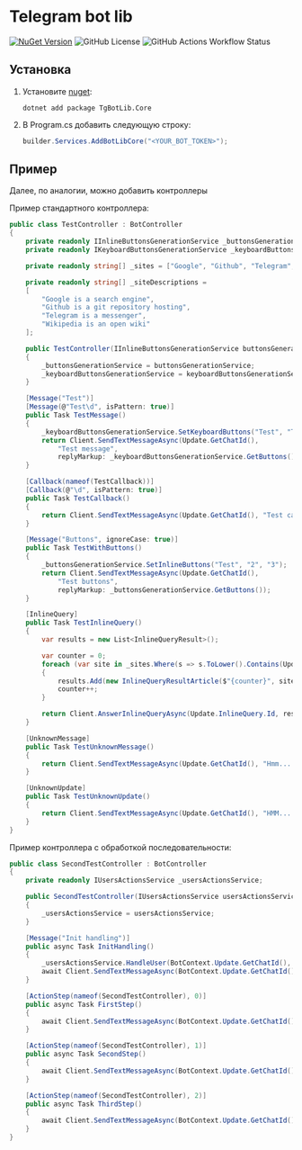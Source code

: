 # Telegram bot lib

[![NuGet Version](https://img.shields.io/nuget/v/TgBotLib.Core)](https://www.nuget.org/packages/TgBotLib.Core#readme-body-tab)
![GitHub License](https://img.shields.io/github/license/MJSasha/tg-bot-lib)
![GitHub Actions Workflow Status](https://img.shields.io/github/actions/workflow/status/MJSasha/tg-bot-lib/main.yml)

## Установка

1. Установите [nuget](https://www.nuget.org/packages/TgBotLib.Core#readme-body-tab):
    ```shell
    dotnet add package TgBotLib.Core
    ```
2. В Program.cs добавить следующую строку:
    ```csharp
    builder.Services.AddBotLibCore("<YOUR_BOT_TOKEN>");
    ```

## Пример

Далее, по аналогии, можно добавить контроллеры

Пример стандартного контроллера:

```csharp
public class TestController : BotController
{
    private readonly IInlineButtonsGenerationService _buttonsGenerationService;
    private readonly IKeyboardButtonsGenerationService _keyboardButtonsGenerationService;

    private readonly string[] _sites = ["Google", "Github", "Telegram", "Wikipedia"];

    private readonly string[] _siteDescriptions =
    [
        "Google is a search engine",
        "Github is a git repository hosting",
        "Telegram is a messenger",
        "Wikipedia is an open wiki"
    ];

    public TestController(IInlineButtonsGenerationService buttonsGenerationService, IKeyboardButtonsGenerationService keyboardButtonsGenerationService)
    {
        _buttonsGenerationService = buttonsGenerationService;
        _keyboardButtonsGenerationService = keyboardButtonsGenerationService;
    }

    [Message("Test")]
    [Message(@"Test\d", isPattern: true)]
    public Task TestMessage()
    {
        _keyboardButtonsGenerationService.SetKeyboardButtons("Test", "Test1", "Buttons");
        return Client.SendTextMessageAsync(Update.GetChatId(),
            "Test message",
            replyMarkup: _keyboardButtonsGenerationService.GetButtons());
    }

    [Callback(nameof(TestCallback))]
    [Callback(@"\d", isPattern: true)]
    public Task TestCallback()
    {
        return Client.SendTextMessageAsync(Update.GetChatId(), "Test callback");
    }

    [Message("Buttons", ignoreCase: true)]
    public Task TestWithButtons()
    {
        _buttonsGenerationService.SetInlineButtons("Test", "2", "3");
        return Client.SendTextMessageAsync(Update.GetChatId(),
            "Test buttons",
            replyMarkup: _buttonsGenerationService.GetButtons());
    }

    [InlineQuery]
    public Task TestInlineQuery()
    {
        var results = new List<InlineQueryResult>();

        var counter = 0;
        foreach (var site in _sites.Where(s => s.ToLower().Contains(Update.InlineQuery.Query.ToLower())))
        {
            results.Add(new InlineQueryResultArticle($"{counter}", site, new InputTextMessageContent(_siteDescriptions[counter])));
            counter++;
        }

        return Client.AnswerInlineQueryAsync(Update.InlineQuery.Id, results);
    }

    [UnknownMessage]
    public Task TestUnknownMessage()
    {
        return Client.SendTextMessageAsync(Update.GetChatId(), "Hmm... 🤔");
    }

    [UnknownUpdate]
    public Task TestUnknownUpdate()
    {
        return Client.SendTextMessageAsync(Update.GetChatId(), "HMM... 🤔");
    }
}
```

Пример контроллера с обработкой последовательности:

```csharp
public class SecondTestController : BotController
{
    private readonly IUsersActionsService _usersActionsService;

    public SecondTestController(IUsersActionsService usersActionsService)
    {
        _usersActionsService = usersActionsService;
    }

    [Message("Init handling")]
    public async Task InitHandling()
    {
        _usersActionsService.HandleUser(BotContext.Update.GetChatId(), nameof(SecondTestController));
        await Client.SendTextMessageAsync(BotContext.Update.GetChatId(), "Handling inited");
    }

    [ActionStep(nameof(SecondTestController), 0)]
    public async Task FirstStep()
    {
        await Client.SendTextMessageAsync(BotContext.Update.GetChatId(), $"First step {BotContext.Update.GetMessageText()}");
    }

    [ActionStep(nameof(SecondTestController), 1)]
    public async Task SecondStep()
    {
        await Client.SendTextMessageAsync(BotContext.Update.GetChatId(), $"Second step {BotContext.Update.GetMessageText()}");
    }

    [ActionStep(nameof(SecondTestController), 2)]
    public async Task ThirdStep()
    {
        await Client.SendTextMessageAsync(BotContext.Update.GetChatId(), $"Third step {BotContext.Update.GetMessageText()}");
    }
}
```